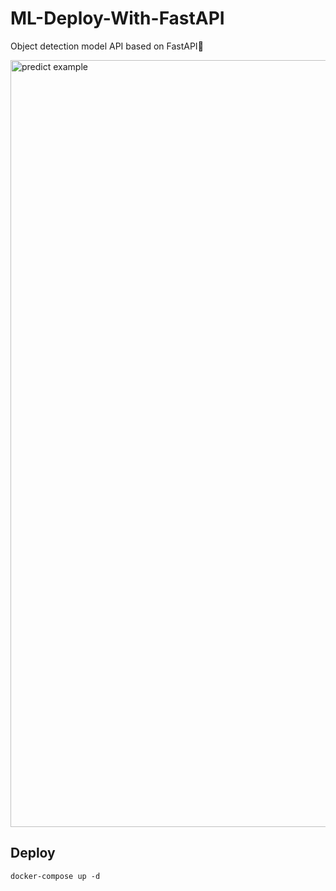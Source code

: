 # ML-Deploy-With-FastAPI
Object detection model API based on FastAPI🤖

<img width="1227" alt="predict example" src="https://user-images.githubusercontent.com/47758828/147952497-2703c3be-f4f7-4cc2-98c3-c51c50c1a0a1.png">

## Deploy
```
docker-compose up -d
```
